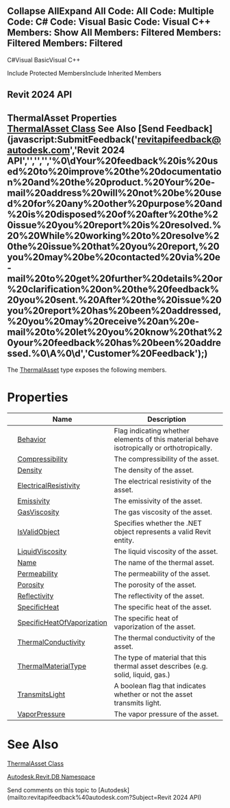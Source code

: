 ﻿

Collapse AllExpand All Code: All Code: Multiple Code: C# Code: Visual Basic Code: Visual C++  Members: Show All Members: Filtered Members: Filtered Members: Filtered   
---  
  
C#Visual BasicVisual C++

Include Protected MembersInclude Inherited Members

Revit 2024 API  
---  
ThermalAsset Properties  
[ThermalAsset Class](c4dac7e3-96e2-bc6c-1299-f696a253e879.md) See Also [Send Feedback](javascript:SubmitFeedback\('revitapifeedback@autodesk.com','Revit 2024 API','','','','%0\\dYour%20feedback%20is%20used%20to%20improve%20the%20documentation%20and%20the%20product.%20Your%20e-mail%20address%20will%20not%20be%20used%20for%20any%20other%20purpose%20and%20is%20disposed%20of%20after%20the%20issue%20you%20report%20is%20resolved.%20%20While%20working%20to%20resolve%20the%20issue%20that%20you%20report,%20you%20may%20be%20contacted%20via%20e-mail%20to%20get%20further%20details%20or%20clarification%20on%20the%20feedback%20you%20sent.%20After%20the%20issue%20you%20report%20has%20been%20addressed,%20you%20may%20receive%20an%20e-mail%20to%20let%20you%20know%20that%20your%20feedback%20has%20been%20addressed.%0\\A%0\\d','Customer%20Feedback'\);)  
---  
  
The [ThermalAsset](c4dac7e3-96e2-bc6c-1299-f696a253e879.md) type exposes the following members.

# Properties

|  | Name | Description |
| --- | --- | --- |
|  | [Behavior](fc3ffbfe-232e-767e-8b1d-8c2f01d93c64.md) | Flag indicating whether elements of this material behave isotropically or orthotropically. |
|  | [Compressibility](85514741-351d-8888-a067-292d4cb0ed7c.md) | The compressibility of the asset. |
|  | [Density](01ffb388-9936-9186-90f2-ddc7facb9ff9.md) | The density of the asset. |
|  | [ElectricalResistivity](d7c21bb5-5538-8194-d3e8-e4eeccbef117.md) | The electrical resistivity of the asset. |
|  | [Emissivity](c16badf0-ec40-68ce-8941-eed39dc872ed.md) | The emissivity of the asset. |
|  | [GasViscosity](af311bec-60a7-f7ea-08af-9389349355d4.md) | The gas viscosity of the asset. |
|  | [IsValidObject](1e7f2abe-ffa7-0a0e-5620-b9daee93f06e.md) | Specifies whether the .NET object represents a valid Revit entity. |
|  | [LiquidViscosity](0a72e0ea-0523-bbc5-493b-771027a346aa.md) | The liquid viscosity of the asset. |
|  | [Name](e5bdeb16-7032-06c5-c450-efe0b182c621.md) | The name of the thermal asset. |
|  | [Permeability](35629ac4-79a0-3be4-b575-be3a05b3c946.md) | The permeability of the asset. |
|  | [Porosity](d9ffed29-893c-ff8b-b262-070be728229d.md) | The porosity of the asset. |
|  | [Reflectivity](08d4054f-8223-5612-8c75-8b33db50de65.md) | The reflectivity of the asset. |
|  | [SpecificHeat](05daf899-905c-8e87-972b-3b4ab44d61a1.md) | The specific heat of the asset. |
|  | [SpecificHeatOfVaporization](a7e58272-27a8-50b7-515a-7bbd82dbd05c.md) | The specific heat of vaporization of the asset. |
|  | [ThermalConductivity](395a496b-41aa-5378-b8c0-7e95f9d222d7.md) | The thermal conductivity of the asset. |
|  | [ThermalMaterialType](bd8af449-c7ef-7e95-a82e-eb6c5104cd5f.md) | The type of material that this thermal asset describes (e.g. solid, liquid, gas.) |
|  | [TransmitsLight](0ce64130-b515-81ad-f092-39fa46ee22bb.md) | A boolean flag that indicates whether or not the asset transmits light. |
|  | [VaporPressure](aa844bd8-eb53-f523-0334-be71dcacb9c1.md) | The vapor pressure of the asset. |
  
# See Also

[ThermalAsset Class](c4dac7e3-96e2-bc6c-1299-f696a253e879.md)

[Autodesk.Revit.DB Namespace](87546ba7-461b-c646-cbb1-2cb8f5bff8b2.md)

Send comments on this topic to [Autodesk](mailto:revitapifeedback%40autodesk.com?Subject=Revit 2024 API)